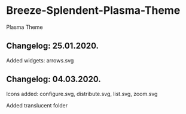 # Breeze-Splendent-Plasma-Theme
Plasma Theme

Changelog: 25.01.2020.
----------------------

Added widgets: arrows.svg

Changelog: 04.03.2020.
----------------------

Icons added: configure.svg, distribute.svg, list.svg, zoom.svg

Added translucent folder
